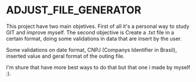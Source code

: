# ADJUST_FILE_GENERATOR

This project have two main objetives. First of all it's a personal way to study GIT and improve myself. The second objective is Create a .txt file in a certain format, doing some validations in data that are insert by the user.

Some validations on date format, CNPJ (Companys Identifier in Brasil), inserted value  and geral format of the outing file.

I'm shure that have more best ways to do that but that one i made by myself :).